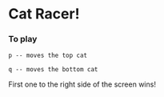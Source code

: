 # Cat Racer!

### To play
````
p -- moves the top cat

q -- moves the bottom cat
````

First one to the right side of the screen wins!
